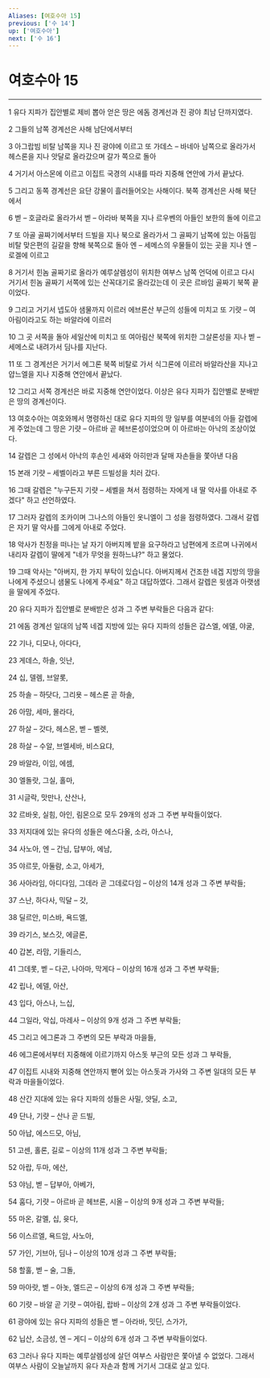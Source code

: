```yaml
---
Aliases: [여호수아 15]
previous: ['수 14']
up: ['여호수아']
next: ['수 16']
---
```

# 여호수아 15

***


1 유다 지파가 집안별로 제비 뽑아 얻은 땅은 에돔 경계선과 진 광야 최남 단까지였다. 

2 그들의 남쪽 경계선은 사해 남단에서부터 

3 아그랍빔 비탈 남쪽을 지나 진 광야에 이르고 또 가데스 – 바네아 남쪽으로 올라가서 헤스론을 지나 앗달로 올라갔으며 갈가 쪽으로 돌아 

4 거기서 아스몬에 이르고 이집트 국경의 시내를 따라 지중해 연안에 가서 끝났다. 

5 그리고 동쪽 경계선은 요단 강물이 흘러들어오는 사해이다. 북쪽 경계선은 사해 북단에서 

6 벧 – 호글라로 올라가서 벧 – 아라바 북쪽을 지나 르우벤의 아들인 보한의 돌에 이르고 

7 또 아골 골짜기에서부터 드빌을 지나 북으로 올라가서 그 골짜기 남쪽에 있는 아둠밈 비탈 맞은편의 길갈을 향해 북쪽으로 돌아 엔 – 세메스의 우물들이 있는 곳을 지나 엔 – 로겔에 이르고 

8 거기서 힌놈 골짜기로 올라가 예루살렘성이 위치한 여부스 남쪽 언덕에 이르고 다시 거기서 힌놈 골짜기 서쪽에 있는 산꼭대기로 올라갔는데 이 곳은 르바임 골짜기 북쪽 끝이었다. 

9 그리고 거기서 넵도아 샘물까지 이르러 에브론산 부근의 성들에 미치고 또 기럇 – 여아림이라고도 하는 바알라에 이르러 

10 그 곳 서쪽을 돌아 세일산에 미치고 또 여아림산 북쪽에 위치한 그살론성을 지나 벧 – 세메스로 내려가서 딤나를 지난다. 

11 또 그 경계선은 거기서 에그론 북쪽 비탈로 가서 식그론에 이르러 바알라산을 지나고 얍느엘을 지나 지중해 연안에서 끝났다. 

12 그리고 서쪽 경계선은 바로 지중해 연안이었다. 이상은 유다 지파가 집안별로 분배받은 땅의 경계선이다. 

13 여호수아는 여호와께서 명령하신 대로 유다 지파의 땅 일부를 여분네의 아들 갈렙에게 주었는데 그 땅은 기럇 – 아르바 곧 헤브론성이었으며 이 아르바는 아낙의 조상이었다. 

14 갈렙은 그 성에서 아낙의 후손인 세새와 아히만과 달매 자손들을 쫓아낸 다음 

15 본래 기럇 – 세벨이라고 부른 드빌성을 치러 갔다. 

16 그때 갈렙은 "누구든지 기럇 – 세벨을 쳐서 점령하는 자에게 내 딸 악사를 아내로 주겠다" 하고 선언하였다. 

17 그러자 갈렙의 조카이며 그나스의 아들인 옷니엘이 그 성을 점령하였다. 그래서 갈렙은 자기 딸 악사를 그에게 아내로 주었다. 

18 악사가 친정을 떠나는 날 자기 아버지께 밭을 요구하라고 남편에게 조르며 나귀에서 내리자 갈렙이 딸에게 "네가 무엇을 원하느냐?" 하고 물었다. 

19 그때 악사는 "아버지, 한 가지 부탁이 있습니다. 아버지께서 건조한 네겝 지방의 땅을 나에게 주셨으니 샘물도 나에게 주세요" 하고 대답하였다. 그래서 갈렙은 윗샘과 아랫샘을 딸에게 주었다. 

20 유다 지파가 집안별로 분배받은 성과 그 주변 부락들은 다음과 같다: 

21 에돔 경계선 일대의 남쪽 네겝 지방에 있는 유다 지파의 성들은 갑스엘, 에델, 야굴, 

22 기나, 디모나, 아다다, 

23 게데스, 하솔, 잇난, 

24 십, 델렘, 브알롯, 

25 하솔 – 하닷다, 그리욧 – 헤스론 곧 하솔, 

26 아맘, 세마, 몰라다, 

27 하살 – 갓다, 헤스몬, 벧 – 벨렛, 

28 하살 – 수알, 브엘세바, 비스요댜, 

29 바알라, 이임, 에셈, 

30 엘돌랏, 그실, 홀마, 

31 시글락, 맛만나, 산산나, 

32 르바옷, 실힘, 아인, 림몬으로 모두 29개의 성과 그 주변 부락들이었다. 

33 저지대에 있는 유다의 성들은 에스다올, 소라, 아스나, 

34 사노아, 엔 – 간님, 답부아, 에남, 

35 야르뭇, 아둘람, 소고, 아세가, 

36 사아라임, 아디다임, 그데라 곧 그데로다임 – 이상의 14개 성과 그 주변 부락들; 

37 스난, 하다사, 믹달 – 갓, 

38 딜르안, 미스바, 욕드엘, 

39 라기스, 보스갓, 에글론, 

40 갑본, 라맘, 기들리스, 

41 그데롯, 벧 – 다곤, 나아마, 막게다 – 이상의 16개 성과 그 주변 부락들; 

42 립나, 에델, 아산, 

43 입다, 아스나, 느십, 

44 그일라, 악십, 마레사 – 이상의 9개 성과 그 주변 부락들; 

45 그리고 에그론과 그 주변의 모든 부락과 마을들, 

46 에그론에서부터 지중해에 이르기까지 아스돗 부근의 모든 성과 그 부락들, 

47 이집트 시내와 지중해 연안까지 뻗어 있는 아스돗과 가사와 그 주변 일대의 모든 부락과 마을들이었다. 

48 산간 지대에 있는 유다 지파의 성들은 사밀, 얏딜, 소고, 

49 단나, 기럇 – 산나 곧 드빌, 

50 아납, 에스드모, 아님, 

51 고센, 홀론, 길로 – 이상의 11개 성과 그 주변 부락들; 

52 아랍, 두마, 에산, 

53 야님, 벧 – 답부아, 아베가, 

54 훔다, 기럇 – 아르바 곧 헤브론, 시올 – 이상의 9개 성과 그 주변 부락들; 

55 마온, 갈멜, 십, 윳다, 

56 이스르엘, 욕드암, 사노아, 

57 가인, 기브아, 딤나 – 이상의 10개 성과 그 주변 부락들; 

58 할훌, 벧 – 술, 그돌, 

59 마아랏, 벧 – 아놋, 엘드곤 – 이상의 6개 성과 그 주변 부락들; 

60 기럇 – 바알 곧 기럇 – 여아림, 랍바 – 이상의 2개 성과 그 주변 부락들이었다. 

61 광야에 있는 유다 지파의 성들은 벧 – 아라바, 밋딘, 스가가, 

62 닙산, 소금성, 엔 – 게디 – 이상의 6개 성과 그 주변 부락들이었다. 

63 그러나 유다 지파는 예루살렘성에 살던 여부스 사람만은 쫓아낼 수 없었다. 그래서 여부스 사람이 오늘날까지 유다 자손과 함께 거기서 그대로 살고 있다.
